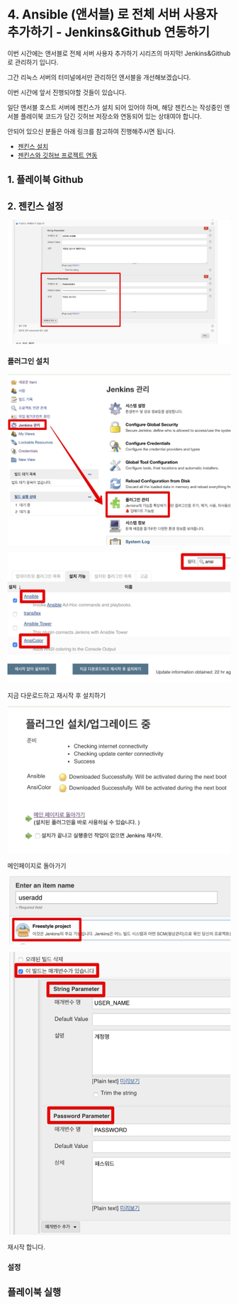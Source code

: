 # 4. Ansible (앤서블) 로 전체 서버 사용자 추가하기 - Jenkins&Github 연동하기

이번 시간에는 앤서블로 전체 서버 사용자 추가하기 시리즈의 마지막! Jenkins&Github로 관리하기 입니다.  
  
그간 리눅스 서버의 터미널에서만 관리하던 앤서블을 개선해보겠습니다.  
  
이번 시간에 앞서 진행되야할 것들이 있습니다.  
  
일단 앤서블 호스트 서버에 젠킨스가 설치 되어 있어야 하며, 해당 젠킨스는 작성중인 앤서블 플레이북 코드가 담긴 깃허브 저장소와 연동되어 있는 상태여야 합니다.  
  
안되어 있으신 분들은 아래 링크를 참고하여 진행해주시면 됩니다.

* [젠킨스 설치](https://jojoldu.tistory.com/441)
* [젠킨스와 깃허브 프로젝트 연동](https://jojoldu.tistory.com/442)


## 1. 플레이북 Github 

## 2. 젠킨스 설정

![jenkins1](./images/jenkins1.png)

### 플러그인 설치

![1](./images/1.png)

![2](./images/2.png)

지금 다운로드하고 재시작 후 설치하기

![3](./images/3.png)

메인페이지로 돌아가기

![4](./images/4.png)

![5](./images/5.png)

재시작 합니다.  

### 설정

## 플레이북 실행

